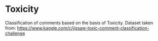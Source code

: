 # Toxicity
Classification of comments based on the basis of Toxicity.
Dataset taken from:
https://www.kaggle.com/c/jigsaw-toxic-comment-classification-challenge

